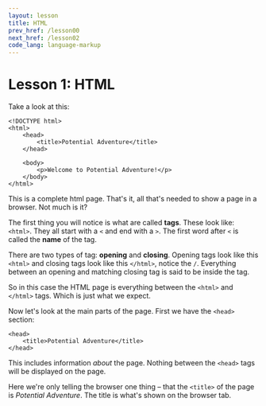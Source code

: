 ```yaml
---
layout: lesson
title: HTML
prev_href: /lesson00
next_href: /lesson02
code_lang: language-markup
---
```

Lesson 1: HTML
==============

Take a look at this:

<!-- language markup preview-->

	<!DOCTYPE html>
	<html>
		<head>
			<title>Potential Adventure</title>
		</head>

		<body>
			<p>Welcome to Potential Adventure!</p>
		</body>
	</html>

This is a complete html page. That's it, all that's needed to show a page in a browser. Not much is it?

The first thing you will notice is what are called **tags**. These look like: `<html>`. They
all start with a `<` and end with a `>`. The first word after `<` is called the
**name** of the tag.

There are two types of tag: **opening** and **closing**. Opening
tags look like this `<html>` and closing tags look like this `</html>`, notice the `/`.
Everything between an opening and matching closing tag is said to be inside the tag.

So in this case the HTML page is everything between the `<html>` and `</html>` tags.
Which is just what we expect.

Now let's look at the main parts of the page. First we have the `<head>` section:

	<head>
		<title>Potential Adventure</title>
	</head>

This includes information *about* the page. Nothing between the `<head>` tags will be displayed on the page.

Here we're only telling the browser one thing &ndash; that the `<title>` of the page is
*Potential Adventure*. The title is what's shown on the browser tab.
